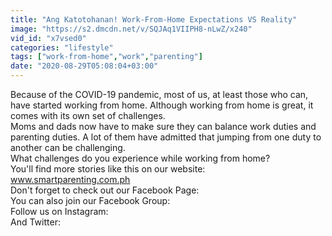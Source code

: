 ```yaml
---
title: "Ang Katotohanan! Work-From-Home Expectations VS Reality"
image: "https://s2.dmcdn.net/v/SQJAq1VIIPH8-nLwZ/x240"
vid_id: "x7vsed0"
categories: "lifestyle"
tags: ["work-from-home","work","parenting"]
date: "2020-08-29T05:08:04+03:00"
---
```

Because of the COVID-19 pandemic, most of us, at least those who can, have started working from home. Although working from home is great, it comes with its own set of challenges.   <br>Moms and dads now have to make sure they can balance work duties and parenting duties. A lot of them have admitted that jumping from one duty to another can be challenging.  <br>What challenges do you experience while working from home?   <br>You'll find more stories like this on our website: www.smartparenting.com.ph  <br>Don't forget to check out our Facebook Page:   <br>You can also join our Facebook Group:   <br>Follow us on Instagram:   <br>And Twitter:   <br>
